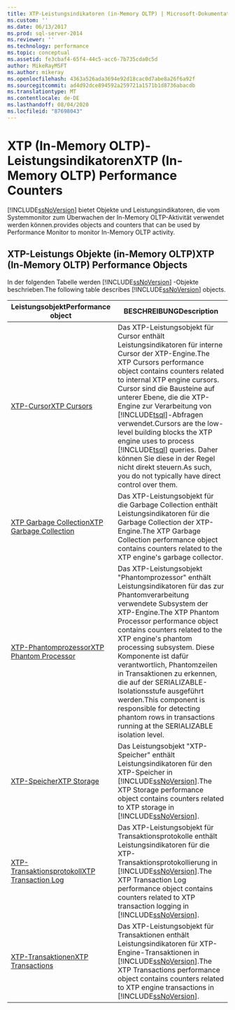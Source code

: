 ```yaml
---
title: XTP-Leistungsindikatoren (in-Memory OLTP) | Microsoft-Dokumentation
ms.custom: ''
ms.date: 06/13/2017
ms.prod: sql-server-2014
ms.reviewer: ''
ms.technology: performance
ms.topic: conceptual
ms.assetid: fe3cbaf4-65f4-44c5-acc6-7b735cda0c5d
author: MikeRayMSFT
ms.author: mikeray
ms.openlocfilehash: 4363a526ada3694e92d18cac0d7abe8a26f6a92f
ms.sourcegitcommit: ad4d92dce894592a259721a1571b1d8736abacdb
ms.translationtype: MT
ms.contentlocale: de-DE
ms.lasthandoff: 08/04/2020
ms.locfileid: "87698043"
---
```

# <a name="xtp-in-memory-oltp-performance-counters"></a><span data-ttu-id="d21ea-102">XTP (In-Memory OLTP)-Leistungsindikatoren</span><span class="sxs-lookup"><span data-stu-id="d21ea-102">XTP (In-Memory OLTP) Performance Counters</span></span>
  [!INCLUDE[ssNoVersion](../../includes/ssnoversion-md.md)] <span data-ttu-id="d21ea-103">bietet Objekte und Leistungsindikatoren, die vom Systemmonitor zum Überwachen der In-Memory OLTP-Aktivität verwendet werden können.</span><span class="sxs-lookup"><span data-stu-id="d21ea-103">provides objects and counters that can be used by Performance Monitor to monitor In-Memory OLTP activity.</span></span>  
  
##  <a name="xtp-in-memory-oltp-performance-objects"></a><a name="SQLServerPOs"></a><span data-ttu-id="d21ea-104">XTP-Leistungs Objekte (in-Memory OLTP)</span><span class="sxs-lookup"><span data-stu-id="d21ea-104">XTP (In-Memory OLTP) Performance Objects</span></span>  
 <span data-ttu-id="d21ea-105">In der folgenden Tabelle werden [!INCLUDE[ssNoVersion](../../includes/ssnoversion-md.md)] -Objekte beschrieben.</span><span class="sxs-lookup"><span data-stu-id="d21ea-105">The following table describes [!INCLUDE[ssNoVersion](../../includes/ssnoversion-md.md)] objects.</span></span>  
  
|<span data-ttu-id="d21ea-106">Leistungsobjekt</span><span class="sxs-lookup"><span data-stu-id="d21ea-106">Performance object</span></span>|<span data-ttu-id="d21ea-107">BESCHREIBUNG</span><span class="sxs-lookup"><span data-stu-id="d21ea-107">Description</span></span>|  
|------------------------|-----------------|  
|[<span data-ttu-id="d21ea-108">XTP-Cursor</span><span class="sxs-lookup"><span data-stu-id="d21ea-108">XTP Cursors</span></span>](../cursors.md)|<span data-ttu-id="d21ea-109">Das XTP-Leistungsobjekt für Cursor enthält Leistungsindikatoren für interne Cursor der XTP-Engine.</span><span class="sxs-lookup"><span data-stu-id="d21ea-109">The XTP Cursors performance object contains counters related to internal XTP engine cursors.</span></span> <span data-ttu-id="d21ea-110">Cursor sind die Bausteine auf unterer Ebene, die die XTP-Engine zur Verarbeitung von [!INCLUDE[tsql](../../includes/tsql-md.md)]-Abfragen verwendet.</span><span class="sxs-lookup"><span data-stu-id="d21ea-110">Cursors are the low-level building blocks the XTP engine uses to process [!INCLUDE[tsql](../../includes/tsql-md.md)] queries.</span></span> <span data-ttu-id="d21ea-111">Daher können Sie diese in der Regel nicht direkt steuern.</span><span class="sxs-lookup"><span data-stu-id="d21ea-111">As such, you do not typically have direct control over them.</span></span>|  
|[<span data-ttu-id="d21ea-112">XTP Garbage Collection</span><span class="sxs-lookup"><span data-stu-id="d21ea-112">XTP Garbage Collection</span></span>](sql-server-xtp-garbage-collection.md)|<span data-ttu-id="d21ea-113">Das XTP-Leistungsobjekt für die Garbage Collection enthält Leistungsindikatoren für die Garbage Collection der XTP-Engine.</span><span class="sxs-lookup"><span data-stu-id="d21ea-113">The XTP Garbage Collection performance object contains counters related to the XTP engine's garbage collector.</span></span>|  
|[<span data-ttu-id="d21ea-114">XTP-Phantomprozessor</span><span class="sxs-lookup"><span data-stu-id="d21ea-114">XTP Phantom Processor</span></span>](sql-server-xtp-phantom-processor.md)|<span data-ttu-id="d21ea-115">Das XTP-Leistungsobjekt "Phantomprozessor" enthält Leistungsindikatoren für das zur Phantomverarbeitung verwendete Subsystem der XTP-Engine.</span><span class="sxs-lookup"><span data-stu-id="d21ea-115">The XTP Phantom Processor performance object contains counters related to the XTP engine's phantom processing subsystem.</span></span> <span data-ttu-id="d21ea-116">Diese Komponente ist dafür verantwortlich, Phantomzeilen in Transaktionen zu erkennen, die auf der SERIALIZABLE-Isolationsstufe ausgeführt werden.</span><span class="sxs-lookup"><span data-stu-id="d21ea-116">This component is responsible for detecting phantom rows in transactions running at the SERIALIZABLE isolation level.</span></span>|  
|[<span data-ttu-id="d21ea-117">XTP-Speicher</span><span class="sxs-lookup"><span data-stu-id="d21ea-117">XTP Storage</span></span>](sql-server-xtp-storage.md)|<span data-ttu-id="d21ea-118">Das Leistungsobjekt "XTP-Speicher" enthält Leistungsindikatoren für den XTP-Speicher in [!INCLUDE[ssNoVersion](../../includes/ssnoversion-md.md)].</span><span class="sxs-lookup"><span data-stu-id="d21ea-118">The XTP Storage performance object contains counters related to XTP storage in [!INCLUDE[ssNoVersion](../../includes/ssnoversion-md.md)].</span></span>|  
|[<span data-ttu-id="d21ea-119">XTP-Transaktionsprotokoll</span><span class="sxs-lookup"><span data-stu-id="d21ea-119">XTP Transaction Log</span></span>](sql-server-xtp-transaction-log.md)|<span data-ttu-id="d21ea-120">Das XTP-Leistungsobjekt für Transaktionsprotokolle enthält Leistungsindikatoren für die XTP-Transaktionsprotokollierung in [!INCLUDE[ssNoVersion](../../includes/ssnoversion-md.md)].</span><span class="sxs-lookup"><span data-stu-id="d21ea-120">The XTP Transaction Log performance object contains counters related to XTP transaction logging in [!INCLUDE[ssNoVersion](../../includes/ssnoversion-md.md)].</span></span>|  
|[<span data-ttu-id="d21ea-121">XTP-Transaktionen</span><span class="sxs-lookup"><span data-stu-id="d21ea-121">XTP Transactions</span></span>](sql-server-xtp-transactions.md)|<span data-ttu-id="d21ea-122">Das XTP-Leistungsobjekt für Transaktionen enthält Leistungsindikatoren für XTP-Engine-Transaktionen in [!INCLUDE[ssNoVersion](../../includes/ssnoversion-md.md)].</span><span class="sxs-lookup"><span data-stu-id="d21ea-122">The XTP Transactions performance object contains counters related to XTP engine transactions in [!INCLUDE[ssNoVersion](../../includes/ssnoversion-md.md)].</span></span>|  
  
  
